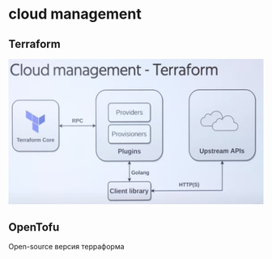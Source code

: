 # cloud management

## Terraform

![terraform](./img/cloud_management/terraform.png)

## OpenTofu

Open-source версия терраформа
